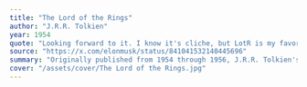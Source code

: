 ```yaml
---
title: "The Lord of the Rings"
author: "J.R.R. Tolkien"
year: 1954
quote: "Looking forward to it. I know it's cliche, but LotR is my favorite book ever :) Want to see the set and take my kids on tour of greater NZ."
source: "https://x.com/elonmusk/status/841041532140445696"
summary: "Originally published from 1954 through 1956, J.R.R. Tolkien's richly complex series ushered in a new age of epic adventure storytelling. A philologist and illustrator who took inspiration from his work, Tolkien invented the modern heroic quest novel from the ground up, creating not just a world, but a domain, not just a lexicon, but a language, that would spawn countless imitators and lead to the inception of the epic fantasy genre. Today, THE LORD OF THE RINGS is considered \"the most influential fantasy novel ever written.\" (THE ENCYCLOPEDIA OF FANTASY) During his travels across Middle-earth, the hobbit Bilbo Baggins had found the Ring. But the simple band of gold was far from ordinary; it was in fact the One Ring - the greatest of the ancient Rings of Power. Sauron, the Dark Lord, had infused it with his own evil magic, and when it was lost, he was forced to flee into hiding. But now Sauron's exile has ended and his power is spreading anew, fueled by the knowledge that his treasure has been found. He has gathered all the Great Rings to him, and will stop at nothing to reclaim the One that will complete his dominion. The only way to stop him is to cast the Ruling Ring deep into the Fire-Mountain at the heart of the land of Mordor--Sauron's dark realm. Fate has placed the burden in the hands of Frodo Baggins, Bilbo's heir...and he is resolved to bear it to its end. Or his own. ---------- **Contains** - [The Fellowship of the Ring][1] - [The Two Towers][2] - [The Return of the King][3] - [The Lord of the Rings [2/2]](https://openlibrary.org/works/OL27306128W) - [The Lord of the Rings [1/6]](https://openlibrary.org/works/OL24170898W) - [The Lord of the Rings [1/9]](https://openlibrary.org/works/OL27305953W) - [The Lord of the Rings [2/9]](https://openlibrary.org/works/OL27305892W) - [The Lord of the Rings [3/9]](https://openlibrary.org/works/OL27306048W) [1]: https://openlibrary.org/works/OL14933414W/The_Fellowship_of_the_Ring [2]: https://openlibrary.org/works/OL27479W/The_Two_Towers [3]: https://openlibrary.org/works/OL27516W/The_Return_of_the_King"
cover: "/assets/cover/The Lord of the Rings.jpg"
---
```

